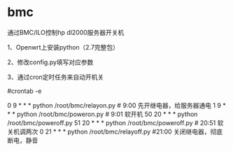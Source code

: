 # bmc
通过BMC/ILO控制hp dl2000服务器开关机

1、Openwrt上安装python（2.7完整包）

2、修改config.py填写对应参数

3、通过cron定时任务来自动开机关

#crontab -e

0 9 * * * python /root/bmc/relayon.py # 9:00 先开继电器，给服务器通电
1 9 * * * python /root/bmc/poweron.py # 9:01 软开机
50 20 * * * python /root/bmc/poweroff.py 
51 20 * * * python /root/bmc/poweroff.py # 20:51 软关机调两次
0 21 * * * python /root/bmc/relayoff.py  #21:00 关闭继电器，彻底断电，静音



